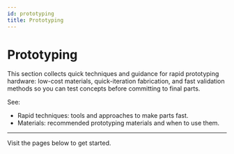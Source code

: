 ```yaml
---
id: prototyping
title: Prototyping
---
```


# Prototyping

This section collects quick techniques and guidance for rapid prototyping hardware: low-cost materials, quick-iteration fabrication, and fast validation methods so you can test concepts before committing to final parts.

See:

- Rapid techniques: tools and approaches to make parts fast.
- Materials: recommended prototyping materials and when to use them.

---

Visit the pages below to get started.
